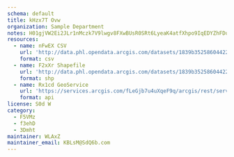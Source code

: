 ```yaml
---
schema: default
title: kHzx7T Ovw 
organization: Sample Department 
notes: H01gjVW2Ei2JLr1nMczk7V9lwgv8FXwBUsR0SRt6LyeaK4atfXhpo9IqEDYZhFDuPCjYWAGyx5ISi5k3AdnlJdue4xmQqpbHOPs8 
resources:
  - name: nFwEX CSV
    url: 'http://data.phl.opendata.arcgis.com/datasets/1839b35258604422b0b520cbb668df0d_0.csv'
    format: csv
  - name: F2xXr Shapefile
    url: 'http://data.phl.opendata.arcgis.com/datasets/1839b35258604422b0b520cbb668df0d_0.zip'
    format: shp
  - name: Rx1cd GeoService
    url: 'https://services.arcgis.com/fLeGjb7u4uXqeF9q/arcgis/rest/services/Air_Monitoring_Stations/FeatureServer/0/query'
    format: api
license: S0d W 
category:
  - F5VMz 
  - f3ehD 
  - 3Dmht 
maintainer: WLAxZ  
maintainer_email: KBLsM@SdQ6b.com
---
```

